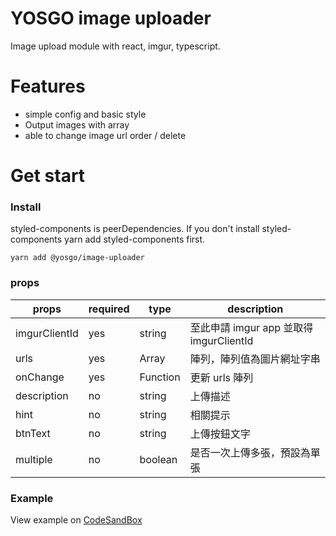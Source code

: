 # YOSGO image uploader

Image upload module with react, imgur, typescript.

# Features

- simple config and basic style
- Output images with array
- able to change image url order / delete

# Get start

### Install

styled-components is peerDependencies. If you don't install styled-components yarn add styled-components first.

```
yarn add @yosgo/image-uploader
```

### props

| props         | required | type          | description                             |
| ------------- | -------- | ------------- | --------------------------------------- |
| imgurClientId | yes      | string        | 至此申請 imgur app 並取得 imgurClientId |
| urls          | yes      | Array<string> | 陣列，陣列值為圖片網址字串              |
| onChange      | yes      | Function      | 更新 urls 陣列                          |
| description   | no       | string        | 上傳描述                                |
| hint          | no       | string        | 相關提示                                |
| btnText       | no       | string        | 上傳按鈕文字                            |
| multiple      | no       | boolean       | 是否一次上傳多張，預設為單張            |

### Example

View example on [CodeSandBox](https://codesandbox.io/s/y068qqql6z)
